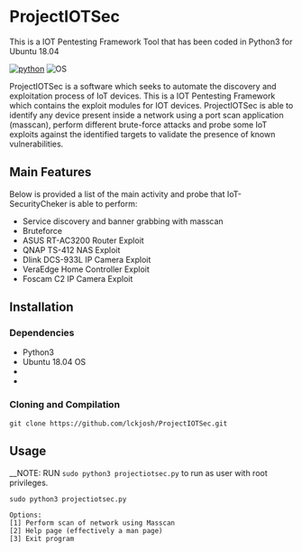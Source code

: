 # ProjectIOTSec
This is a IOT Pentesting Framework Tool that has been coded in Python3 for Ubuntu 18.04

[![python](https://img.shields.io/badge/python-3.4-blue.svg)](https://www.python.org/downloads/)
![OS](https://img.shields.io/badge/OS-Ubuntu-orange.svg)

ProjectIOTSec is a software which seeks to automate the discovery and exploitation process of IoT devices. This is a IOT Pentesting Framework which contains the exploit modules for IOT devices. ProjectIOTSec is able to identify any device present inside a network using a port scan application (masscan), perform different brute-force attacks and probe some IoT exploits against the identified targets to validate the presence of known vulnerabilities.

## Main Features
Below is provided a list of the main activity and probe that IoT-SecurityCheker is able to perform:

- Service discovery and banner grabbing with masscan
- Bruteforce 
- ASUS RT-AC3200 Router Exploit
- QNAP TS-412 NAS Exploit 
- Dlink DCS-933L IP Camera Exploit
- VeraEdge Home Controller Exploit
- Foscam C2 IP Camera Exploit

## Installation

### Dependencies
- Python3
- Ubuntu 18.04 OS
- 
-

### Cloning and Compilation
```
git clone https://github.com/lckjosh/ProjectIOTSec.git

```
## Usage  
__NOTE: RUN `sudo python3 projectiotsec.py` to run as user with root privileges.
```
sudo python3 projectiotsec.py

Options:
[1] Perform scan of network using Masscan
[2] Help page (effectively a man page)
[3] Exit program

